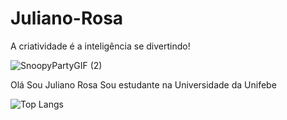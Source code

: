 # Juliano-Rosa
A criatividade é a inteligência se divertindo!

![SnoopyPartyGIF (2)](https://github.com/user-attachments/assets/fdb67dfa-d459-4686-a396-85f3075d7083)

Olá Sou Juliano Rosa
Sou estudante na Universidade da Unifebe

<picture>
  <source
    srcset="https://github-readme-stats.vercel.app/api?username=anuraghazra&show_icons=true&theme=dark"
    media="(prefers-color-scheme: dark)"

  ![Top Langs](https://github-readme-stats.vercel.app/api/top-langs/?username=anuraghazra&hide_progress=true)


